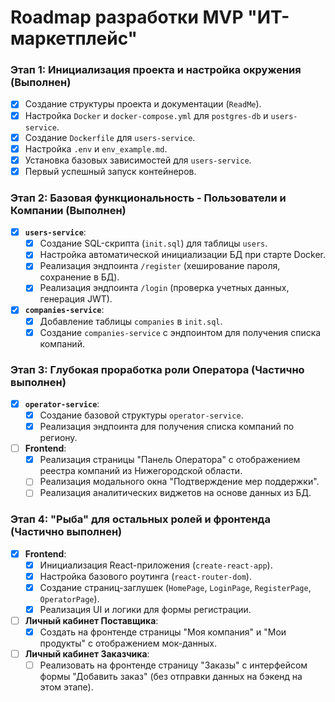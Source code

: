 # Roadmap разработки MVP "ИТ-маркетплейс"

### Этап 1: Инициализация проекта и настройка окружения (Выполнен)
- [x] Создание структуры проекта и документации (`ReadMe`).
- [x] Настройка `Docker` и `docker-compose.yml` для `postgres-db` и `users-service`.
- [x] Создание `Dockerfile` для `users-service`.
- [x] Настройка `.env` и `env_example.md`.
- [x] Установка базовых зависимостей для `users-service`.
- [x] Первый успешный запуск контейнеров.

### Этап 2: Базовая функциональность - Пользователи и Компании (Выполнен)
- [x] **`users-service`**:
  - [x] Создание SQL-скрипта (`init.sql`) для таблицы `users`.
  - [x] Настройка автоматической инициализации БД при старте Docker.
  - [x] Реализация эндпоинта `/register` (хеширование пароля, сохранение в БД).
  - [x] Реализация эндпоинта `/login` (проверка учетных данных, генерация JWT).
- [x] **`companies-service`**:
  - [x] Добавление таблицы `companies` в `init.sql`.
  - [x] Создание `companies-service` с эндпоинтом для получения списка компаний.

### Этап 3: Глубокая проработка роли Оператора (Частично выполнен)
- [x] **`operator-service`**:
  - [x] Создание базовой структуры `operator-service`.
  - [x] Реализация эндпоинта для получения списка компаний по региону.
- [ ] **Frontend**:
  - [x] Реализация страницы "Панель Оператора" с отображением реестра компаний из Нижегородской области.
  - [ ] Реализация модального окна "Подтверждение мер поддержки".
  - [ ] Реализация аналитических виджетов на основе данных из БД.

### Этап 4: "Рыба" для остальных ролей и фронтенда (Частично выполнен)
- [x] **Frontend**:
  - [x] Инициализация React-приложения (`create-react-app`).
  - [x] Настройка базового роутинга (`react-router-dom`).
  - [x] Создание страниц-заглушек (`HomePage`, `LoginPage`, `RegisterPage`, `OperatorPage`).
  - [x] Реализация UI и логики для формы регистрации.
- [ ] **Личный кабинет Поставщика**:
  - [x] Создать на фронтенде страницы "Моя компания" и "Мои продукты" с отображением мок-данных.
- [ ] **Личный кабинет Заказчика**:
  - [ ] Реализовать на фронтенде страницу "Заказы" с интерфейсом формы "Добавить заказ" (без отправки данных на бэкенд на этом этапе).
